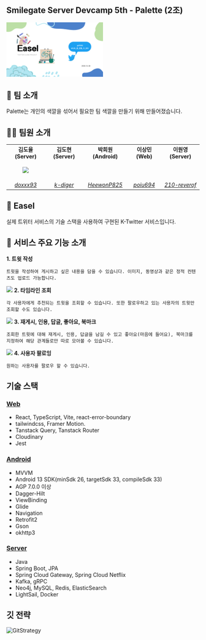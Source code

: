 ## Smilegate Server Devcamp 5th - Palette (2조)

<p ><img src="resources/banner.png" width="50%" /></p>

## 🌈 팀 소개

Palette는 개인의 색깔을 섞어서 필요한 팀 색깔을 만들기 위해 만들어졌습니다.

## 🧑‍🎨 팀원 소개

<table>
    <tr align="center">
        <td><B>김도율(Server)</B></td>
        <td><B>김도현(Server)</B></td>
        <td><B>박희원(Android)</B></td>
        <td><B>이상민(Web)</B></td>
        <td><B>이원영(Server)</B></td>
    </tr>
    <tr align="center">
        <td>
            <p><img src="https://github.com/doxxx93.png" width="70%"/></p>
        </td>
        <td>
            <p><img src="https://github.com/k-diger.png" width="70%" alt=""/></p>
        </td>
        <td>
            <p><img src="https://github.com/HeewonP825.png" width="70%" alt=""/></p>
        </td>
        <td>
            <p><img src="https://github.com/poiu694.png" width="70%" alt=""/></p>
        </td>
        <td>
            <p><img src="https://github.com/210-reverof.png" width="70%" alt=""/></p>
        </td>
    </tr>
    <tr align="center">
        <td>
            <a href="https://github.com/doxxx93"><I>doxxx93</I></a>
        </td>
        <td>
            <a href="https://github.com/k-diger"><I>k-diger</I></a>
        </td>
        <td>
            <a href="https://github.com/HeewonP825"><I>HeewonP825</I></a>
        </td>
        <td>
            <a href="https://github.com/poiu694"><I>poiu694</I></a>
        </td>
        <td>
            <a href="https://github.com/210-reverof"><I>210-reverof</I></a>
        </td>
    </tr>
</table>

## 🎨 Easel

실제 트위터 서비스의 기술 스택을 사용하여 구현된 K-Twitter 서비스입니다.

## 🚀 서비스 주요 기능 소개

**1. 트윗 작성**

    트윗을 작성하여 게시하고 싶은 내용을 담을 수 있습니다. 이미지, 동영상과 같은 정적 컨텐츠도 업로드 가능합니다.

![](public/readme/recruiting-process.png)
**2. 타임라인 조회**

    각 사용자에게 추천되는 트윗을 조회할 수 있습니다. 또한 팔로우하고 있는 사용자의 트윗만 조회할 수도 있습니다.

![](public/readme/recruit-announcement.png)
**3. 재게시, 인용, 답글, 좋아요, 북마크**

    조회한 트윗에 대해 재게시, 인용, 답글을 남길 수 있고 좋아요(마음에 들어요), 북마크를 지정하여 해당 관계들로만 따로 모아볼 수 있습니다.

![](public/readme/faq.png)
**4. 사용자 팔로잉**

    원하는 사용자를 팔로우 할 수 있습니다.

## 기술 스택

### [Web](https://github.com/sgdevcamp2023/palette/tree/main/src/web)

- React, TypeScript, Vite, react-error-boundary
- tailwindcss, Framer Motion.
- Tanstack Query, Tanstack Router
- Cloudinary
- Jest

### [Android](https://github.com/sgdevcamp2023/palette/tree/main/src/mobile)

- MVVM
- Android 13 SDK(minSdk 26, targetSdk 33, compileSdk 33)
- AGP 7.0.0 이상
- Dagger-Hilt
- ViewBinding
- Glide
- Navigation
- Retrofit2
- Gson
- okhttp3

### [Server](https://github.com/sgdevcamp2023/palette/tree/main/src)

- Java
- Spring Boot, JPA
- Spring Cloud Gateway, Spring Cloud Netflix
- Kafka, gRPC
- Neo4j, MySQL, Redis, ElasticSearch
- LightSail, Docker

## 깃 전략

![GitStrategy](https://github.com/sgdevcamp2023/palette/assets/60564431/ff86d5b9-6656-4221-801d-77765017ed46)
